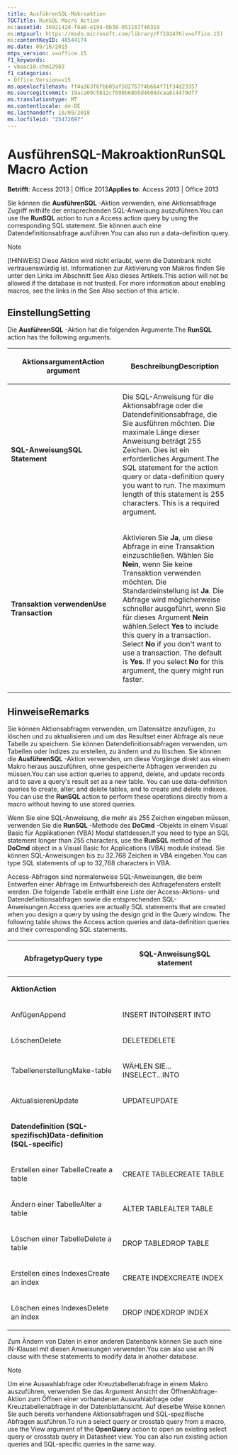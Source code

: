 ```yaml
---
title: AusführenSQL-Makroaktion
TOCTitle: RunSQL Macro Action
ms:assetid: 3692142d-f8a8-e194-0b38-051167f46319
ms:mtpsurl: https://msdn.microsoft.com/library/Ff192476(v=office.15)
ms:contentKeyID: 48544174
ms.date: 09/18/2015
mtps_version: v=office.15
f1_keywords:
- vbaac10.chm12983
f1_categories:
- Office.Version=v15
ms.openlocfilehash: ff4a363f6fbb05af582767f4b664f71f34d23357
ms.sourcegitcommit: 19aca09c5812cfb98b68b5d4604dcaa814479df7
ms.translationtype: MT
ms.contentlocale: de-DE
ms.lasthandoff: 10/09/2018
ms.locfileid: "25472697"
---
```

# <a name="runsql-macro-action"></a><span data-ttu-id="f9862-102">AusführenSQL-Makroaktion</span><span class="sxs-lookup"><span data-stu-id="f9862-102">RunSQL Macro Action</span></span>


<span data-ttu-id="f9862-103">**Betrifft**: Access 2013 | Office 2013</span><span class="sxs-lookup"><span data-stu-id="f9862-103">**Applies to**: Access 2013 | Office 2013</span></span>

<span data-ttu-id="f9862-104">Sie können die **AusführenSQL** -Aktion verwenden, eine Aktionsabfrage Zugriff mithilfe der entsprechenden SQL-Anweisung auszuführen.</span><span class="sxs-lookup"><span data-stu-id="f9862-104">You can use the **RunSQL** action to run a Access action query by using the corresponding SQL statement.</span></span> <span data-ttu-id="f9862-105">Sie können auch eine Datendefinitionsabfrage ausführen.</span><span class="sxs-lookup"><span data-stu-id="f9862-105">You can also run a data-definition query.</span></span>


> [!NOTE]
> <P><span data-ttu-id="f9862-p102">[!HINWEIS] Diese Aktion wird nicht erlaubt, wenn die Datenbank nicht vertrauenswürdig ist. Informationen zur Aktivierung von Makros finden Sie unter den Links im Abschnitt See Also dieses Artikels.</span><span class="sxs-lookup"><span data-stu-id="f9862-p102">This action will not be allowed if the database is not trusted. For more information about enabling macros, see the links in the See Also section of this article.</span></span></P>



## <a name="setting"></a><span data-ttu-id="f9862-108">Einstellung</span><span class="sxs-lookup"><span data-stu-id="f9862-108">Setting</span></span>

<span data-ttu-id="f9862-109">Die **AusführenSQL** -Aktion hat die folgenden Argumente.</span><span class="sxs-lookup"><span data-stu-id="f9862-109">The **RunSQL** action has the following arguments.</span></span>

<table>
<colgroup>
<col style="width: 50%" />
<col style="width: 50%" />
</colgroup>
<thead>
<tr class="header">
<th><p><span data-ttu-id="f9862-110">Aktionsargument</span><span class="sxs-lookup"><span data-stu-id="f9862-110">Action argument</span></span></p></th>
<th><p><span data-ttu-id="f9862-111">Beschreibung</span><span class="sxs-lookup"><span data-stu-id="f9862-111">Description</span></span></p></th>
</tr>
</thead>
<tbody>
<tr class="odd">
<td><p><span data-ttu-id="f9862-112"><strong>SQL-Anweisung</strong></span><span class="sxs-lookup"><span data-stu-id="f9862-112"><strong>SQL Statement</strong></span></span></p></td>
<td><p><span data-ttu-id="f9862-p103">Die SQL-Anweisung für die Aktionsabfrage oder die Datendefinitionsabfrage, die Sie ausführen möchten. Die maximale Länge dieser Anweisung beträgt 255 Zeichen. Dies ist ein erforderliches Argument.</span><span class="sxs-lookup"><span data-stu-id="f9862-p103">The SQL statement for the action query or data-definition query you want to run. The maximum length of this statement is 255 characters. This is a required argument.</span></span></p></td>
</tr>
<tr class="even">
<td><p><span data-ttu-id="f9862-116"><strong>Transaktion verwenden</strong></span><span class="sxs-lookup"><span data-stu-id="f9862-116"><strong>Use Transaction</strong></span></span></p></td>
<td><p><span data-ttu-id="f9862-p104">Aktivieren Sie <strong>Ja</strong>, um diese Abfrage in eine Transaktion einzuschließen. Wählen Sie <strong>Nein</strong>, wenn Sie keine Transaktion verwenden möchten. Die Standardeinstellung ist <strong>Ja</strong>. Die Abfrage wird möglicherweise schneller ausgeführt, wenn Sie für dieses Argument <strong>Nein</strong> wählen.</span><span class="sxs-lookup"><span data-stu-id="f9862-p104">Select <strong>Yes</strong> to include this query in a transaction. Select <strong>No</strong> if you don't want to use a transaction. The default is <strong>Yes</strong>. If you select <strong>No</strong> for this argument, the query might run faster.</span></span></p></td>
</tr>
</tbody>
</table>


## <a name="remarks"></a><span data-ttu-id="f9862-121">Hinweise</span><span class="sxs-lookup"><span data-stu-id="f9862-121">Remarks</span></span>

<span data-ttu-id="f9862-p105">Sie können Aktionsabfragen verwenden, um Datensätze anzufügen, zu löschen und zu aktualisieren und um das Resultset einer Abfrage als neue Tabelle zu speichern. Sie können Datendefinitionsabfragen verwenden, um Tabellen oder Indizes zu erstellen, zu ändern und zu löschen. Sie können die **AusführenSQL** -Aktion verwenden, um diese Vorgänge direkt aus einem Makro heraus auszuführen, ohne gespeicherte Abfragen verwenden zu müssen.</span><span class="sxs-lookup"><span data-stu-id="f9862-p105">You can use action queries to append, delete, and update records and to save a query's result set as a new table. You can use data-definition queries to create, alter, and delete tables, and to create and delete indexes. You can use the **RunSQL** action to perform these operations directly from a macro without having to use stored queries.</span></span>

<span data-ttu-id="f9862-125">Wenn Sie eine SQL-Anweisung, die mehr als 255 Zeichen eingeben müssen, verwenden Sie die **RunSQL** -Methode des **DoCmd** -Objekts in einem Visual Basic für Applikationen (VBA) Modul stattdessen.</span><span class="sxs-lookup"><span data-stu-id="f9862-125">If you need to type an SQL statement longer than 255 characters, use the **RunSQL** method of the **DoCmd** object in a Visual Basic for Applications (VBA) module instead.</span></span> <span data-ttu-id="f9862-126">Sie können SQL-Anweisungen bis zu 32.768 Zeichen in VBA eingeben.</span><span class="sxs-lookup"><span data-stu-id="f9862-126">You can type SQL statements of up to 32,768 characters in VBA.</span></span>

<span data-ttu-id="f9862-p107">Access-Abfragen sind normalerweise SQL-Anweisungen, die beim Entwerfen einer Abfrage im Entwurfsbereich des Abfragefensters erstellt werden. Die folgende Tabelle enthält eine Liste der Access-Aktions- und Datendefinitionsabfragen sowie die entsprechenden SQL-Anweisungen.</span><span class="sxs-lookup"><span data-stu-id="f9862-p107">Access queries are actually SQL statements that are created when you design a query by using the design grid in the Query window. The following table shows the Access action queries and data-definition queries and their corresponding SQL statements.</span></span>

<table>
<colgroup>
<col style="width: 50%" />
<col style="width: 50%" />
</colgroup>
<thead>
<tr class="header">
<th><p><span data-ttu-id="f9862-129">Abfragetyp</span><span class="sxs-lookup"><span data-stu-id="f9862-129">Query type</span></span></p></th>
<th><p><span data-ttu-id="f9862-130">SQL-Anweisung</span><span class="sxs-lookup"><span data-stu-id="f9862-130">SQL statement</span></span></p></th>
</tr>
</thead>
<tbody>
<tr class="odd">
<td><p><span data-ttu-id="f9862-131"><strong>Aktion</strong></span><span class="sxs-lookup"><span data-stu-id="f9862-131"><strong>Action</strong></span></span></p></td>
<td><p></p></td>
</tr>
<tr class="even">
<td><p><span data-ttu-id="f9862-132">Anfügen</span><span class="sxs-lookup"><span data-stu-id="f9862-132">Append</span></span></p></td>
<td><p><span data-ttu-id="f9862-133">INSERT INTO</span><span class="sxs-lookup"><span data-stu-id="f9862-133">INSERT INTO</span></span></p></td>
</tr>
<tr class="odd">
<td><p><span data-ttu-id="f9862-134">Löschen</span><span class="sxs-lookup"><span data-stu-id="f9862-134">Delete</span></span></p></td>
<td><p><span data-ttu-id="f9862-135">DELETE</span><span class="sxs-lookup"><span data-stu-id="f9862-135">DELETE</span></span></p></td>
</tr>
<tr class="even">
<td><p><span data-ttu-id="f9862-136">Tabellenerstellung</span><span class="sxs-lookup"><span data-stu-id="f9862-136">Make-table</span></span></p></td>
<td><p><span data-ttu-id="f9862-137">WÄHLEN SIE... IN</span><span class="sxs-lookup"><span data-stu-id="f9862-137">SELECT...INTO</span></span></p></td>
</tr>
<tr class="odd">
<td><p><span data-ttu-id="f9862-138">Aktualisieren</span><span class="sxs-lookup"><span data-stu-id="f9862-138">Update</span></span></p></td>
<td><p><span data-ttu-id="f9862-139">UPDATE</span><span class="sxs-lookup"><span data-stu-id="f9862-139">UPDATE</span></span></p></td>
</tr>
<tr class="even">
<td><p><span data-ttu-id="f9862-140"><strong>Datendefinition (SQL-spezifisch)</strong></span><span class="sxs-lookup"><span data-stu-id="f9862-140"><strong>Data-definition (SQL-specific)</strong></span></span></p></td>
<td><p></p></td>
</tr>
<tr class="odd">
<td><p><span data-ttu-id="f9862-141">Erstellen einer Tabelle</span><span class="sxs-lookup"><span data-stu-id="f9862-141">Create a table</span></span></p></td>
<td><p><span data-ttu-id="f9862-142">CREATE TABLE</span><span class="sxs-lookup"><span data-stu-id="f9862-142">CREATE TABLE</span></span></p></td>
</tr>
<tr class="even">
<td><p><span data-ttu-id="f9862-143">Ändern einer Tabelle</span><span class="sxs-lookup"><span data-stu-id="f9862-143">Alter a table</span></span></p></td>
<td><p><span data-ttu-id="f9862-144">ALTER TABLE</span><span class="sxs-lookup"><span data-stu-id="f9862-144">ALTER TABLE</span></span></p></td>
</tr>
<tr class="odd">
<td><p><span data-ttu-id="f9862-145">Löschen einer Tabelle</span><span class="sxs-lookup"><span data-stu-id="f9862-145">Delete a table</span></span></p></td>
<td><p><span data-ttu-id="f9862-146">DROP TABLE</span><span class="sxs-lookup"><span data-stu-id="f9862-146">DROP TABLE</span></span></p></td>
</tr>
<tr class="even">
<td><p><span data-ttu-id="f9862-147">Erstellen eines Indexes</span><span class="sxs-lookup"><span data-stu-id="f9862-147">Create an index</span></span></p></td>
<td><p><span data-ttu-id="f9862-148">CREATE INDEX</span><span class="sxs-lookup"><span data-stu-id="f9862-148">CREATE INDEX</span></span></p></td>
</tr>
<tr class="odd">
<td><p><span data-ttu-id="f9862-149">Löschen eines Indexes</span><span class="sxs-lookup"><span data-stu-id="f9862-149">Delete an index</span></span></p></td>
<td><p><span data-ttu-id="f9862-150">DROP INDEX</span><span class="sxs-lookup"><span data-stu-id="f9862-150">DROP INDEX</span></span></p></td>
</tr>
</tbody>
</table>


<span data-ttu-id="f9862-151">Zum Ändern von Daten in einer anderen Datenbank können Sie auch eine IN-Klausel mit diesen Anweisungen verwenden.</span><span class="sxs-lookup"><span data-stu-id="f9862-151">You can also use an IN clause with these statements to modify data in another database.</span></span>


> [!NOTE]
> <P><span data-ttu-id="f9862-p108">Um eine Auswahlabfrage oder Kreuztabellenabfrage in einem Makro auszuführen, verwenden Sie das Argument Ansicht der ÖffnenAbfrage-Aktion zum Öffnen einer vorhandenen Auswahlabfrage oder Kreuztabellenabfrage in der Datenblattansicht. Auf dieselbe Weise können Sie auch bereits vorhandene Aktionsabfragen und SQL-spezifische Abfragen ausführen.</span><span class="sxs-lookup"><span data-stu-id="f9862-p108">To run a select query or crosstab query from a macro, use the View argument of the <STRONG>OpenQuery</STRONG> action to open an existing select query or crosstab query in Datasheet view. You can also run existing action queries and SQL-specific queries in the same way.</span></span></P>


